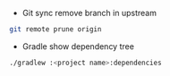 

- Git sync remove branch in upstream

```bash
git remote prune origin
```

- Gradle show dependency tree

```bash
./gradlew :<project name>:dependencies
```